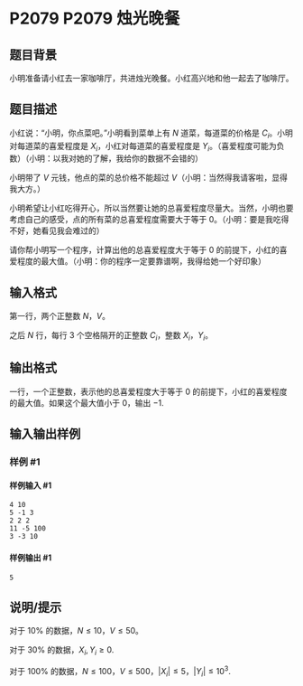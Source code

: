 # P2079 P2079 烛光晚餐

## 题目背景

小明准备请小红去一家咖啡厅，共进烛光晚餐。小红高兴地和他一起去了咖啡厅。

## 题目描述

小红说：“小明，你点菜吧。”小明看到菜单上有 $N$ 道菜，每道菜的价格是 $C_i$。小明对每道菜的喜爱程度是 $X_i$，小红对每道菜的喜爱程度是 $Y_i$。（喜爱程度可能为负数）（小明：以我对她的了解，我给你的数据不会错的）

小明带了 $V$ 元钱，他点的菜的总价格不能超过 $V$（小明：当然得我请客啦，显得我大方。）

小明希望让小红吃得开心，所以当然要让她的总喜爱程度尽量大。当然，小明也要考虑自己的感受，点的所有菜的总喜爱程度需要大于等于 $0$。（小明：要是我吃得不好，她看见我会难过的）

请你帮小明写一个程序，计算出他的总喜爱程度大于等于 $0$ 的前提下，小红的喜爱程度的最大值。（小明：你的程序一定要靠谱啊，我得给她一个好印象）



## 输入格式

第一行，两个正整数 $N$，$V$。

之后 $N$ 行，每行 $3$ 个空格隔开的正整数 $C_i$，整数 $X_i$，$Y_i$。


## 输出格式

一行，一个正整数，表示他的总喜爱程度大于等于 $0$ 的前提下，小红的喜爱程度的最大值。如果这个最大值小于 $0$，输出 $-1$.


## 输入输出样例

### 样例 #1

#### 样例输入 #1

```
4 10
5 -1 3
2 2 2
11 -5 100
3 -3 10
```

#### 样例输出 #1

```
5
```

## 说明/提示


对于 $10\%$ 的数据，$N\leq10$，$V\leq50$。

对于 $30\%$ 的数据，$X_i,Y_i\geq0$.

对于 $100\%$ 的数据，$N\leq100$，$V\leq500$，$|X_i|\leq5$，$|Y_i|\leq10^3$.

